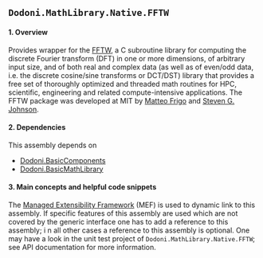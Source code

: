 ## `Dodoni.MathLibrary.Native.FFTW`

#### 1. Overview
Provides wrapper for the [FFTW](http://www.fftw.org), a C subroutine library for computing the discrete Fourier transform (DFT) in one or 
more dimensions, of arbitrary input size, and of both real and complex data (as well as of even/odd data, i.e. the discrete 
cosine/sine transforms or DCT/DST) library that provides a free set of thoroughly optimized and threaded math routines for HPC, 
scientific, engineering and related compute-intensive applications. The FFTW package was developed at MIT 
by [Matteo Frigo](http://www.fftw.org/~athena/) and [Steven G. Johnson](http://math.mit.edu/~stevenj/). 

#### 2. Dependencies
This assembly depends on 
* [Dodoni.BasicComponents](BasicComponents)
* [Dodoni.BasicMathLibrary](BasicMathLibrary)

#### 3. Main concepts and helpful code snippets
The [Managed Extensibility Framework](http://en.wikipedia.org/wiki/Managed_Extensibility_Framework) (MEF) is used to dynamic link to this assembly. If specific 
features of this assembly are used which are not covered by the generic interface one has to add a reference to this assembly; i
n all other cases a reference to this assembly is optional. One may have a look in the unit test project of `Dodoni.MathLibrary.Native.FFTW`; 
see API documentation for more information.

